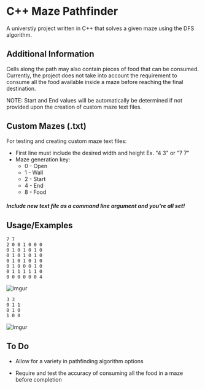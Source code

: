 
# C++ Maze Pathfinder

A universtiy project written in C++ that solves a given maze using the DFS algorithm.

## Additional Information

Cells along the path may also contain pieces of food that can be consumed.
Currently, the project does not take into account the requirement to consume all the food available inside a maze before reaching the final destination.

NOTE: Start and End values will be automatically be determined if not provided upon the creation of custom maze text files.
## Custom Mazes (.txt)

For testing and creating custom maze text files:
- First line must include the desired width and height Ex. "4 3"  or "7 7"
- Maze generation key:
    - 0 - Open
    - 1 - Wall
    - 2 - Start
    - 4 - End
    - 8 - Food

##### Include new text file as a command line argument and you're all set!
## Usage/Examples

```
7 7
2 0 0 1 0 0 0
0 1 0 1 0 1 0
0 1 0 1 0 1 0
0 1 0 1 0 1 0
0 1 0 0 0 1 0
0 1 1 1 1 1 0
0 0 0 0 0 0 4

```

![Imgur](https://i.imgur.com/PvvN9MI.png)


```
3 3
0 1 1
0 1 0
1 0 0

```

![Imgur](https://i.imgur.com/V3WQo8Z.png)

## To Do

- Allow for a variety in pathfinding algorithm options

- Require and test the accuracy of consuming all the food in a maze before completion

